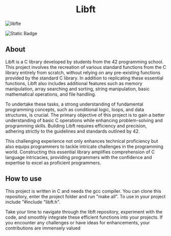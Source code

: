 <h1 align="center">Libft</h1>

![libfte](https://github.com/debsalbornoz/libft/assets/119970138/22b14898-85a2-431d-b58f-dd4aa7fb2a64)


<img alt="Static Badge" src="https://img.shields.io/badge/Status-Finished-green">

<h2>About </h2>

Libft is a C library developed by students from the 42 programming school. This project involves the recreation of various standard functions from the C library entirely from scratch, without relying on any pre-existing functions provided by the standard C library. In addition to replicating these essential functions, Libft also includes additional features such as memory manipulation, array searching and sorting, string manipulation, basic mathematical operations, and file handling.

To undertake these tasks, a strong understanding of fundamental programming concepts, such as conditional logic, loops, and data structures, is crucial. The primary objective of this project is to gain a better understanding of basic C operations while enhancing problem-solving and programming skills. Building Libft requires efficiency and precision, adhering strictly to the guidelines and standards outlined by 42.

This challenging experience not only enhances technical proficiency but also equips programmers to tackle intricate challenges in the programming world. Constructing this essential library amplifies comprehension of C language intricacies, providing programmers with the confidence and expertise to excel as proficient programmers.

<h2>How to use</h2>
This project is written in C and needs the gcc compiler. You can clone this repository, enter the project folder and run "make all". To use in your project include "#include "libft.h".


Take your time to navigate through the libft repository, experiment with the code, and smoothly integrate these efficient functions into your projects. If you encounter any challenges or have ideas for enhancements, your contributions are immensely valued 
